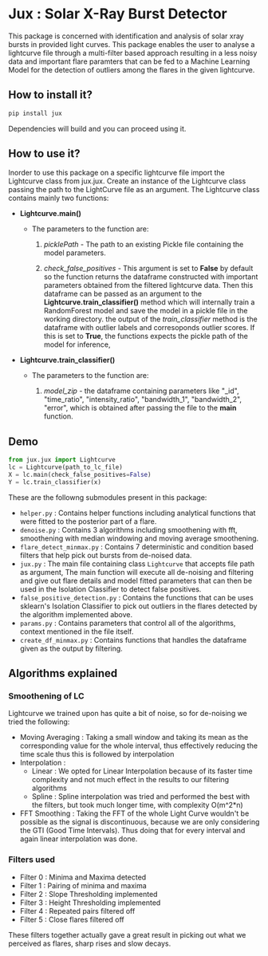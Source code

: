 # Jux : Solar X-Ray Burst Detector

<!-- <img align="right" style="padding-left: 20px" width="190" height="190" src="./assets/logo.jpg"> -->

<!-- This package was created by Team 10 on the account of Inter IIT Techmeet 10. -->
This package is concerned with identification and analysis of solar xray bursts in provided light curves. This package enables the user to analyse a lightcurve file through a multi-filter based approach resulting in a less noisy data and important flare paramters that can be fed to a Machine Learning Model for the detection of outliers among the flares in the given lightcurve.

## How to install it?  

```bash
pip install jux
```

Dependencies will build and you can proceed using it.

## How to use it?

Inorder to use this package on a specific lightcurve file import the Lightcurve class from jux.jux. Create an instance of the Lightcurve class passing the path to the LightCurve file as an argument. The Lightcurve class contains mainly two functions: 

- **Lightcurve.main()**
  - The parameters to the function are:

    1. *picklePath* - The path to an existing Pickle file containing the model parameters.
    
    2. *check_false_positives* - This argument is set to **False** by default so the function returns  the dataframe constructed with important parameters obtained from the filtered lightcurve data. Then this dataframe can be passed as an argument to the **Lightcurve.train_classifier()** method which will internally train a RandomForest model and save the model in a pickle file in the working directory. the output of the *train_classifier* method is the dataframe with outlier labels and corresoponds outlier scores. If this is set to **True**, the functions expects the pickle path of the model for inference,

- **Lightcurve.train_classifier()**
  - The parameters to the function are: 
    
    1. *model_zip* - the dataframe containing parameters like "_id", "time_ratio", "intensity_ratio", "bandwidth_1", "bandwidth_2", "error", which is obtained after passing the file to the **main** function.

## Demo 
```python
from jux.jux import Lightcurve
lc = Lightcurve(path_to_lc_file)
X = lc.main(check_false_positives=False)
Y = lc.train_classifier(x)
```

These are the followng submodules present in this package:

- `helper.py` : Contains helper functions including analytical functions that were fitted to the posterior part of a flare.
- `denoise.py` : Contains 3 algorithms including smoothening with fft, smoothening with median windowing and moving average smoothening.
- `flare_detect_minmax.py` : Contains 7 deterministic and condition based filters that help pick out bursts from de-noised data.
- `jux.py` : The main file containing class `Lightcurve` that accepts file path as argument, The main function will execute all de-noising and filtering and give out flare details and model fitted parameters that can then be used in the Isolation Classifier to detect false positives.
- `false_positive_detection.py` : Contains the functions that can be uses sklearn's Isolation Classifier to pick out outliers in the flares detected by the algorithm implemented above.
- `params.py` : Contains parameters that control all of the algorithms, context mentioned in the file itself.
- `create_df_minmax.py` : Contains functions that handles the dataframe given as the output by filtering.

## Algorithms explained

### Smoothening of LC

Lightcurve we trained upon has quite a bit of noise, so for de-noising we tried the following:

- Moving Averaging : Taking a small window and taking its mean as the corresponding value for the whole interval, thus effectively reducing the time scale thus this is followed by interpolation
- Interpolation :
  - Linear : We opted for Linear Interpolation because of its faster time complexity and not much effect in the results to our filtering algorithms
  - Spline : Spline interpolation was tried and performed the best with the filters, but took much longer time, with complexity O(m^2\*n)
- FFT Smoothing : Taking the FFT of the whole Light Curve wouldn't be possible as the signal is discontinuous, because we are only considering the GTI (Good Time Intervals). Thus doing that for every interval and again linear interpolation was done.

### Filters used

- Filter 0 : Minima and Maxima detected
- Filter 1 : Pairing of minima and maxima
- Filter 2 : Slope Thresholding implemented
- Filter 3 : Height Thresholding implemented
- Filter 4 : Repeated pairs filtered off
- Filter 5 : Close flares filtered off

These filters together actually gave a great result in picking out what we perceived as flares, sharp rises and slow decays.




